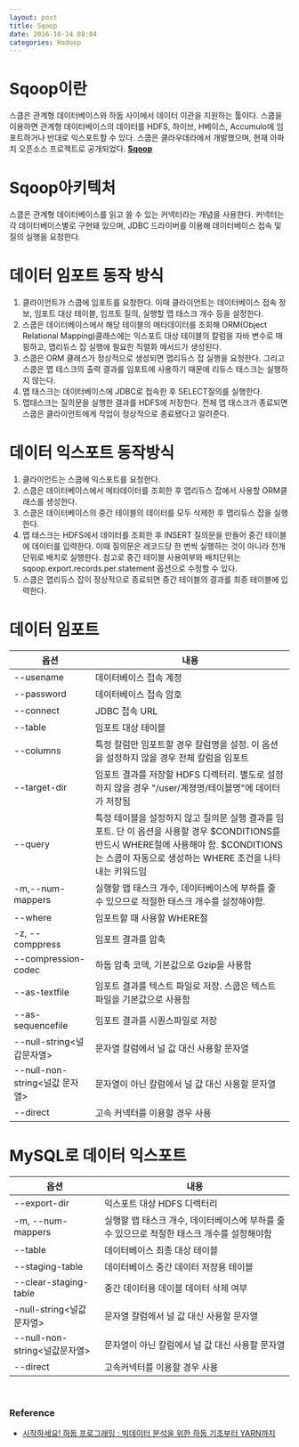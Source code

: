 ```yaml
---
layout: post
title: Sqoop
date: 2016-10-14 08:04
categories: Hadoop
---
```


# Sqoop이란

스쿱은 관계형 데이터베이스와 하둡 사이에서 데이터 이관을 지원하는 툴이다. 스쿱을 이용하면 관계형 데이터베이스의 데이터를 HDFS, 하이브, H베이스, Accumulo에 임포트하거나 반대로 익스포트할 수 있다. 스쿱은 클라우데라에서 개발했으며, 현재 아파치 오픈소스 프로젝트로 공개되었다. **[Sqoop](http://sqoop.apache.org)**


# Sqoop아키텍처

스쿱은 관계형 데이터베이스를 읽고 쓸 수 있는 커넥터라는 개념을 사용한다. 커넥터는 각 데이터베이스별로 구현돼 있으며, JDBC 드라이버를 이용해 데이터베이스 접속 및 질의 실행을 요청한다.

# 데이터 임포트 동작 방식

1. 클라이언트가 스쿱에 임포트를 요청한다. 이때 클라이언트는 데이터베이스 접속 정보, 임포트 대상 테이블, 임프토 질의, 실행할 맵 태스크 개수 등을 설정한다.
2. 스쿱은 데이터베이스에서 해당 테이블의 메타데이터를 조회해 ORM(Object Relational Mapping)클래스에는 익스포트 대상 테이블의 칼럼을 자바 변수로 매핑하고, 맵리듀스 잡 실행에 필요한 직렬화 메서드가 생성된다.
3. 스쿱은 ORM 클래스가 정상적으로 생성되면 맵리듀스 잡 실행을 요청한다. 그리고 스쿱은 맵 테스크의 출력 결과를 임포트에 사용하기 때문에 리듀스 태스크는 실행하지 않는다.
4. 맵 태스크는 데이터베이스에 JDBC로 접속한 후 SELECT질의를 실행한다. 
5. 맵태스크는 질의문을 실행한 결과를 HDFS에 저장한다. 전체 맵 태스크가 종료되면 스쿱은 클라이언트에게 작업이 정상적으로 종료됐다고 알려준다.

# 데이터 익스포트 동작방식

1. 클라이언트는 스쿱에 익스포트를 요청한다.
2. 스쿱은 데이터베이스에서 메타데이터를 조회한 후 맵리듀스 잡에서 사용할 ORM클래스를 생성한다.
3. 스쿱은 데이터베이스의 중간 테이블의 데이터를 모두 삭제한 후 맵리듀스 잡을 실행한다.
4. 맵 태스크는 HDFS에서 데이터를 조회한 후 INSERT 질의문을 만들어 중간 테이블에 데이터를 입력한다. 이때 질의문은 레코드당 한 번씩 실행하는 것이 아니라 천개 단위로 배치로 실행한다. 참고로 중간 테이블 사용여부와 배치단위는 sqoop.export.records.per.statement 옵션으로 수정할 수 있다.
5. 스쿱은 맵리듀스 잡이 정상적으로 종료되면 중간 테이블의 결과를 최종 테이블에 입력한다.


# 데이터 임포트


| 옵션                           | 내용                                                                                                                                                                                              |
|--------------------------------|--------|
| --usename                      | 데이터베이스 접속 계정                                                                                                                                                                            |
| --password                     | 데이터베이스 접속 암호                                                                                                                                                                            |
| --connect                      | JDBC 접속 URL                                                                                                                                                                                     |
| --table                        | 임포트 대상 테이블                                                                                                                                                                                |
| --columns                      | 특정 칼럼만 임포트할 경우 칼럼명을 설정. 이 옵션을 설정하지 않을 경우 전체 칼럼을 임포트                                                                                                          |
| --target-dir                   | 임포트 결과를 저장할 HDFS 디렉터리. 별도로 설정하지 않을 경우 "/user/계졍명/테이블명"에 데이터가 저장됨                                                                                           |
| --query                        | 특정 테이블을 설정하지 않고 질의문 실행 결과를 임포트. 단 이 옵션을 사용할 경우 $CONDITIONS를 반드시 WHERE절에 사용해야 함. $CONDITIONS는 스쿱이 자동으로 생성하는 WHERE 조건을 나타내는 키워드임 |
| -m,--num-mappers               | 실행할 맵 태스크 개수, 데이터베이스에 부하를 줄 수 있으므로 적절한 태스크 개수를 설정해야함.                                                                                                      |
| --where                        | 임포트할 때 사용할 WHERE절                                                                                                                                                                        |
| -z, --comppress                | 임포트 결과를 압축                                                                                                                                                                                |
| --compression-codec            | 하둡 압축 코덱, 기본값으로 Gzip을 사용함                                                                                                                                                          |
| --as-textfile                  | 임포트 결과를 텍스트 파일로 저장. 스쿱은 텍스트 파일을 기본값으로 사용함                                                                                                                          |
| --as-sequencefile              | 임포트 결과를 시퀀스파일로 저장                                                                                                                                                                   |
| --null-string<널갑문자열>      | 문자열 칼럼에서 널 값 대신 사용할 문자열                                                                                                                                                          |
| --null-non-string<널값 문자열> | 문자열이 아닌 칼럼에서 널 값 대신 사용할 문자열                                                                                                                                                   |
| --direct                       | 고속 커넥터를 이용할 경우 사용                                                                                                                                                                    |


# MySQL로 데이터 익스포트

| 옵션                          | 내용                                                                                        |
|-------------------------------|-------|
| --export-dir                  | 익스포트 대상 HDFS 디렉터리                                                                 |
| -m, --num-mappers             | 실행할 맵 태스크 개수, 데이터베이스에 부하를 줄 수 있으므로 적절한 태스크 개수를 설정해야함 |
| --table                       | 데이터베이스 최종 대상 테이블                                                               |
| --staging-table               | 데이터베이스 중간 데이터 저장용 테이블                                                      |
| --clear-staging-table         | 중간 데이터용 데이블 데이터 삭제 여부                                                       |
| -null-string<널값 문자열>     | 문자열 칼럼에서 널 값 대신 사용할 문자열                                                    |
| --null-non-string<널값문자열> |  문자열이 아닌 칼럼에서 널 값 대신 사용할 문자열                                            |
| --direct                      | 고속커넥터를 이용할 경우 사용                                                               |

<br/>

### Reference
* [시작하세요! 하둡 프로그래밍 : 빅데이터 분석을 위한 하둡 기초부터 YARN까지](http://www.yes24.com/24/Goods/26903681?Acode=101)
